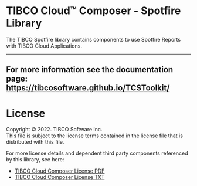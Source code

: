 # TIBCO Cloud™ Composer - Spotfire Library
The TIBCO Spotfire library contains components to use Spotfire Reports with TIBCO Cloud Applications.

---
For more information see the documentation page: 
https://tibcosoftware.github.io/TCSToolkit/
---

# License
Copyright © 2022. TIBCO Software Inc.<br>
This file is subject to the license terms contained in the license file that is distributed with this file.

For more license details and dependent third party components referenced by this library, see here:
- [TIBCO Cloud Composer License PDF](https://tibcosoftware.github.io/TCSToolkit/about/TIB_cloud-composer_license.pdf)
- [TIBCO Cloud Composer License TXT](https://tibcosoftware.github.io/TCSToolkit/about/TIB_cloud-composer_license.txt)
